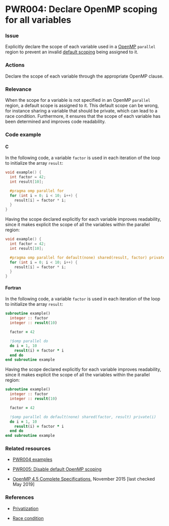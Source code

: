 # PWR004: Declare OpenMP scoping for all variables

### Issue

Explicitly declare the scope of each variable used in a
[OpenMP](../../Glossary/OpenMP.md) `parallel` region to prevent an invalid
[default scoping](../../Glossary/Variable-scoping-in-the-context-of-OpenMP.md) being
assigned to it.

### Actions

Declare the scope of each variable through the appropriate OpenMP clause.

### Relevance

When the scope for a variable is not specified in an OpenMP `parallel` region, a
default scope is assigned to it. This default scope can be wrong, for instance
sharing a variable that should be private, which can lead to a race condition.
Furthermore, it ensures that the scope of each variable has been determined and
improves code readability.

### Code example

#### C

In the following code, a variable `factor` is used in each iteration of the
loop to initialize the array `result`:

```c
void example() {
  int factor = 42;
  int result[10];

  #pragma omp parallel for
  for (int i = 0; i < 10; i++) {
    result[i] = factor * i;
  }
}
```

Having the scope declared explicitly for each variable improves readability,
since it makes explicit the scope of all the variables within the parallel
region:

```c
void example() {
  int factor = 42;
  int result[10];

  #pragma omp parallel for default(none) shared(result, factor) private(i)
  for (int i = 0; i < 10; i++) {
    result[i] = factor * i;
  }
}
```

#### Fortran

In the following code, a variable `factor` is used in each iteration of the
loop to initialize the array `result`:

```fortran
subroutine example()
  integer :: factor
  integer :: result(10)

  factor = 42

  !$omp parallel do
  do i = 1, 10
    result(i) = factor * i
  end do
end subroutine example
```

Having the scope declared explicitly for each variable improves readability,
since it makes explicit the scope of all the variables within the parallel
region:

```fortran
subroutine example()
  integer :: factor
  integer :: result(10)

  factor = 42

  !$omp parallel do default(none) shared(factor, result) private(i)
  do i = 1, 10
    result(i) = factor * i
  end do
end subroutine example
```

### Related resources

* [PWR004 examples](https://github.com/codee-com/open-catalog/tree/main/Checks/PWR004/)

* [PWR005: Disable default OpenMP scoping](../PWR005/README.md)

* [OpenMP 4.5 Complete Specifications](https://www.openmp.org/wp-content/uploads/openmp-4.5.pdf),
November 2015 [last checked May 2019]

### References

* [Privatization](https://en.wikipedia.org/wiki/Privatization_(computer_programming))

* [Race condition](https://en.wikipedia.org/wiki/Race_condition)
